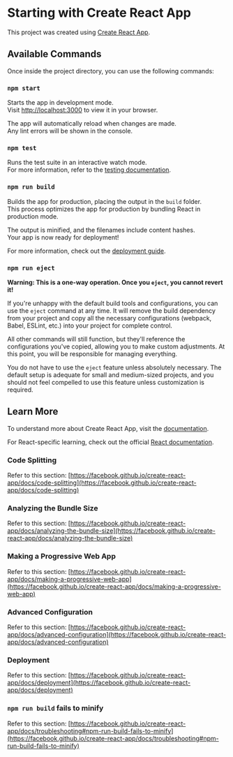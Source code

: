 # Starting with Create React App

This project was created using [Create React App](https://github.com/facebook/create-react-app).

## Available Commands

Once inside the project directory, you can use the following commands:

### `npm start`

Starts the app in development mode.\
Visit [http://localhost:3000](http://localhost:3000) to view it in your browser.

The app will automatically reload when changes are made.\
Any lint errors will be shown in the console.

### `npm test`

Runs the test suite in an interactive watch mode.\
For more information, refer to the [testing documentation](https://facebook.github.io/create-react-app/docs/running-tests).

### `npm run build`

Builds the app for production, placing the output in the `build` folder.\
This process optimizes the app for production by bundling React in production mode.

The output is minified, and the filenames include content hashes.\
Your app is now ready for deployment!

For more information, check out the [deployment guide](https://facebook.github.io/create-react-app/docs/deployment).

### `npm run eject`

**Warning: This is a one-way operation. Once you `eject`, you cannot revert it!**

If you're unhappy with the default build tools and configurations, you can use the `eject` command at any time. It will remove the build dependency from your project and copy all the necessary configurations (webpack, Babel, ESLint, etc.) into your project for complete control.

All other commands will still function, but they'll reference the configurations you've copied, allowing you to make custom adjustments. At this point, you will be responsible for managing everything.

You do not have to use the `eject` feature unless absolutely necessary. The default setup is adequate for small and medium-sized projects, and you should not feel compelled to use this feature unless customization is required.

## Learn More

To understand more about Create React App, visit the [documentation](https://facebook.github.io/create-react-app/docs/getting-started).

For React-specific learning, check out the official [React documentation](https://reactjs.org/).

### Code Splitting

Refer to this section: [https://facebook.github.io/create-react-app/docs/code-splitting](https://facebook.github.io/create-react-app/docs/code-splitting)

### Analyzing the Bundle Size

Refer to this section: [https://facebook.github.io/create-react-app/docs/analyzing-the-bundle-size](https://facebook.github.io/create-react-app/docs/analyzing-the-bundle-size)

### Making a Progressive Web App

Refer to this section: [https://facebook.github.io/create-react-app/docs/making-a-progressive-web-app](https://facebook.github.io/create-react-app/docs/making-a-progressive-web-app)

### Advanced Configuration

Refer to this section: [https://facebook.github.io/create-react-app/docs/advanced-configuration](https://facebook.github.io/create-react-app/docs/advanced-configuration)

### Deployment

Refer to this section: [https://facebook.github.io/create-react-app/docs/deployment](https://facebook.github.io/create-react-app/docs/deployment)

### `npm run build` fails to minify

Refer to this section: [https://facebook.github.io/create-react-app/docs/troubleshooting#npm-run-build-fails-to-minify](https://facebook.github.io/create-react-app/docs/troubleshooting#npm-run-build-fails-to-minify)